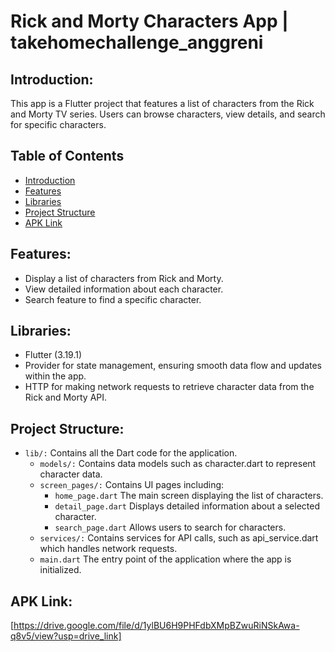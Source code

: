 # Rick and Morty Characters App | takehomechallenge_anggreni

## Introduction:
This app is a Flutter project that features a list of characters from the Rick and Morty TV series. Users can browse characters, view details, and search for specific characters.

## Table of Contents
- [Introduction](#introduction)
- [Features](#features)
- [Libraries](#libraries)
- [Project Structure](#project-structure)
- [APK Link](#apk-link)

## Features:
- Display a list of characters from Rick and Morty.
- View detailed information about each character.
- Search feature to find a specific character.

## Libraries:
- Flutter (3.19.1)
- Provider for state management, ensuring smooth data flow and updates within the app.
- HTTP for making network requests to retrieve character data from the Rick and Morty API.

## Project Structure:
- `lib/:` Contains all the Dart code for the application.
  - `models/:` Contains data models such as character.dart to represent character data.
  - `screen_pages/:` Contains UI pages including:
      - `home_page.dart` The main screen displaying the list of characters.
      - `detail_page.dart` Displays detailed information about a selected character.
      - `search_page.dart` Allows users to search for characters.
  - `services/:` Contains services for API calls, such as api_service.dart which handles network requests.
  - `main.dart` The entry point of the application where the app is initialized.

## APK Link:
[https://drive.google.com/file/d/1ylBU6H9PHFdbXMpBZwuRiNSkAwa-q8v5/view?usp=drive_link]

